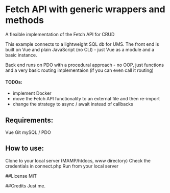 # Fetch API with generic wrappers and methods
A flexible implementation of the Fetch API for CRUD

This example connects to a lightweight SQL db for UMS. The front end is built on Vue and plain JavaScript (no CLI) - just Vue as a module and a basic instance.

Back end runs on PDO with a procedural approach - no OOP, just functions and a very basic routing implementaion (if you can even call it routing)

#### TODOs: 
- implement Docker
- move the Fetch API functionality to an external file and then re-import
- change the strategy to async / await instead of callbacks

## Requirements:
Vue 
Git 
mySQL / PDO

## How to use:
Clone to your local server (MAMP/htdocs, www directory)
Check the credentials in connect.php
Run from your local server

##License
MIT

##Credits
Just me.
